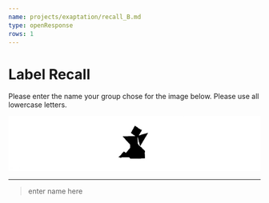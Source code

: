 ```yaml
---
name: projects/exaptation/recall_B.md
type: openResponse
rows: 1
---
```


# Label Recall

Please enter the name your group chose for the image below. Please use all lowercase letters.

![Recall Image](projects/exaptation/image_B.jpg)

---

> enter name here
